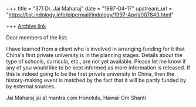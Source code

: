 +++
title = "371 Dr. Jai Maharaj"
date = "1997-04-17"
upstream_url = "https://list.indology.info/pipermail/indology/1997-April/007843.html"

+++
[Archive link](https://list.indology.info/pipermail/indology/1997-April/007843.html)

Dear members of the list:

I have learned from a client who is involved in arranging 
funding for it that China's first private university is in 
the planning stages.  Details about the type of schools,
curricula, etc., are not yet available.  Please let me
know if any of you would like to be kept informed as
more information is released.  If this is indeed going to be
the first private university in China, then the history-making
event is matched by the fact that it will be partly funded by 
by external sources.

Jai Maharaj
jai at mantra.com
Honolulu, Hawaii
Om Shanti






